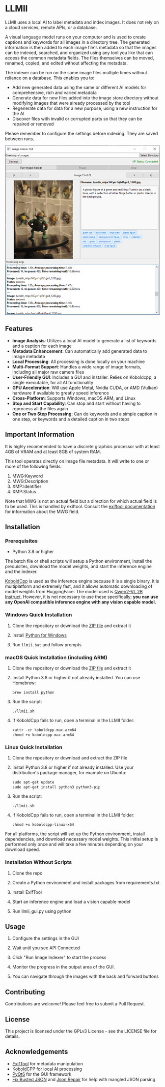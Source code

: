 # LLMII 

LLMII uses a local AI to label metadata and index images. It does not rely on a cloud services, remote APIs, or a database.

A visual language model runs on your computer and is used to create captions and keywords for all images in a directory tree. The generated information is then added to each image file's metadata so that the images can be indexed, searched, and organized using any tool you like that can access the common metadata fields. The files themselves can be moved, renamed, copied, and edited without affecting the metadata.

The indexer can be run on the same image files multiple times without reliance on a database. This enables you to:

- Add new generated data using the same or different AI models for comprehensive, rich and varied metadata
- Generate data for new files added into the image store directory without modifying images that were already processed by the tool
- Regenerate data for data for a new purpose, using a new instruction for the AI
- Discover files with invalid or corrupted parts so that they can be repaired or removed

Please remember to configure the settings before indexing. They are saved between runs.

<div align="center">
  <img src="./media/llmii.png" alt="Screenshot" width="704">
</div>

## Features
 
- **Image Analysis**: Utilizes a local AI model to generate a list of keywords and a caption for each image
- **Metadata Enhancement**: Can automatically add generated data to image metadata
- **Local Processing**: All processing is done locally on your machine
- **Multi-Format Support**: Handles a wide range of image formats, including all major raw camera files
- **User-Friendly GUI**: Includes a GUI and installer. Relies on Koboldcpp, a single executable, for all AI functionality
- **GPU Acceleration**: Will use Apple Metal, Nvidia CUDA, or AMD (Vulkan) hardware if available to greatly speed inference
- **Cross-Platform**: Supports Windows, macOS ARM, and Linux
- **Stop and Start Capability**: Can stop and start without having to reprocess all the files again
- **One or Two Step Processing**: Can do keywords and a simple caption in one step, or keywords and a detailed caption in two steps
 
## Important Information

It is highly recommended to have a discrete graphics processor with at least 4GB of VRAM and at least 8GB of system RAM.

This tool operates directly on image file metadata. It will write to one or more of the following fields:

  1. MWG:Keyword
  2. MWG:Description
  3. XMP:Identifier
  4. XMP:Status

Note that MWG is not an actual field but a direction for which actual field is to be used. This is handled by exiftool. Consult the [exiftool documentation](https://exiftool.org/TagNames/MWG.html) for information about the MWG field. 

## Installation

### Prerequisites

- Python 3.8 or higher

The batch file or shell scripts will setup a Python environment, install the prequisites, download the model weights, and start the inference engine and the indexer. 

[KoboldCpp](https://github.com/LostRuins/koboldcpp) is used as the inference engine because it is a single binary, it is multiplatform and extremely fast, and it allows automatic downloading of model weights from HuggingFace. The model used is [Qwen2-VL 2B Instruct](https://huggingface.co/Qwen/Qwen2-VL-2B-Instruct). However, it is not necessary to use these specifically; **you can use any OpenAI compatible inference engine with any vision capable model.**
 
  
### Windows Quick Installation

1. Clone the repository or download the [ZIP file](https://github.com/jabberjabberjabber/llmii/archive/refs/heads/main.zip) and extract it

2. Install [Python for Windows](https://www.python.org/downloads/windows/)

3. Run `llmii.bat` and follow prompts

### macOS Quick Installation (including ARM)

1. Clone the repository or download the [ZIP file](https://github.com/jabberjabberjabber/llmii/archive/refs/heads/main.zip) and extract it

2. Install Python 3.8 or higher if not already installed. You can use Homebrew:
   ```
   brew install python
   ```

3. Run the script:
   ```
   ./llmii.sh
   ```
   
4. If KoboldCpp fails to run, open a terminal in the LLMII folder:
   ```
   xattr -cr koboldcpp-mac-arm64
   chmod +x koboldcpp-mac-arm64
   ```

### Linux Quick Installation

1. Clone the repository or download and extract the ZIP file

2. Install Python 3.8 or higher if not already installed. Use your distribution's package manager, for example on Ubuntu:
   ```
   sudo apt-get update
   sudo apt-get install python3 python3-pip
   ```

4. Run the script:
   ```
   ./llmii.sh
   ```

5. If KoboldCpp fails to run, open a terminal in the LLMII folder:
   ```
   chmod +x koboldcpp-linux-x64
   ```

For all platforms, the script will set up the Python environment, install dependencies, and download necessary model weights. This initial setup is performed only once and will take a few minutes depending on your download speed.

### Installation Without Scripts

1. Clone the repo

2. Create a Python environment and install packages from requirements.txt

3. Install ExifTool

4. Start an inference engine and load a vision capable model

5. Run llmii_gui.py using python

## Usage

1. Configure the settings in the GUI

2. Wait until you see API Connected 

3. Click "Run Image Indexer" to start the process

4. Monitor the progress in the output area of the GUI.

5. You can navigate through the images with the back and forward buttons

## Contributing

Contributions are welcome! Please feel free to submit a Pull Request.

## License

This project is licensed under the GPLv3 License - see the LICENSE file for details.

## Acknowledgements

- [ExifTool](https://exiftool.org/) for metadata manipulation
- [KoboldCPP](https://github.com/LostRuins/koboldcpp) for local AI processing
- [PyQt6](https://www.riverbankcomputing.com/software/pyqt/) for the GUI framework
- [Fix Busted JSON](https://github.com/Qarj/fix-busted-json) and [Json Repair](https://github.com/josdejong/jsonrepair) for help with mangled JSON parsing
